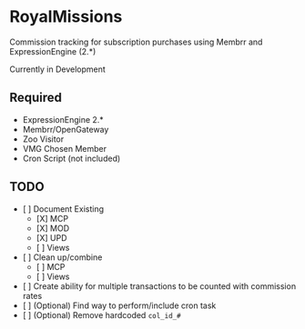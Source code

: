 # RoyalMissions
Commission tracking for subscription purchases using Membrr and ExpressionEngine (2.*)

Currently in Development

## Required
* ExpressionEngine 2\.\*
* Membrr/OpenGateway
* Zoo Visitor
* VMG Chosen Member
* Cron Script (not included)

## TODO
* \[ ] Document Existing
  * \[X] MCP
  * \[X] MOD
  * \[X] UPD
  * \[ ] Views
* \[ ] Clean up/combine
  * \[ ] MCP
  * \[ ] Views
* \[ ] Create ability for multiple transactions to be counted with commission rates
* \[ ] (Optional) Find way to perform/include cron task
* \[ ] (Optional) Remove hardcoded `col_id_#`